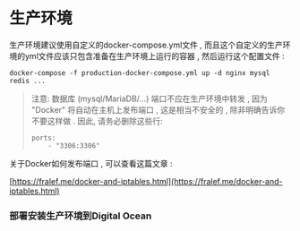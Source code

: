 # 生产环境

生产环境建议使用自定义的docker-compose.yml文件 , 而且这个自定义的生产环境的yml文件应该只包含准备在生产环境上运行的容器 , 然后运行这个配置文件 :

```
docker-compose -f production-docker-compose.yml up -d nginx mysql redis ...
```

> 注意: 数据库 \(mysql/MariaDB/...\) 端口不应在生产环境中转发 , 因为 "Docker" 将自动在主机上发布端口 , 这是相当不安全的 , 除非明确告诉你不要这样做 . 因此, 请务必删除这些行:
>
> ```
> ports:
>     - "3306:3306"
> ```

关于Docker如何发布端口 , 可以查看这篇文章 :

[https://fralef.me/docker-and-iptables.html](https://fralef.me/docker-and-iptables.html)

### 部署安装生产环境到Digital Ocean



